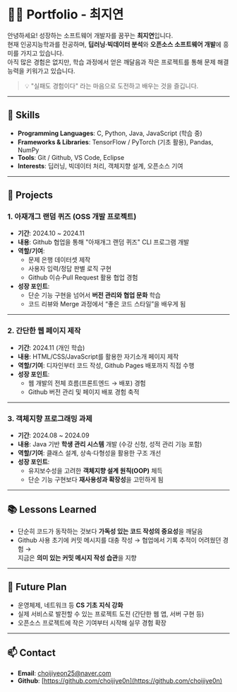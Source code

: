 # 👩‍💻 Portfolio - 최지연

안녕하세요! 성장하는 소프트웨어 개발자를 꿈꾸는 **최지연**입니다.  
현재 인공지능학과를 전공하며, **딥러닝·빅데이터 분석**와 **오픈소스 소프트웨어 개발**에 흥미를 가지고 있습니다.  
아직 많은 경험은 없지만, 학습 과정에서 얻은 깨달음과 작은 프로젝트를 통해 문제 해결 능력을 키워가고 있습니다.  

> 💡 "실패도 경험이다" 라는 마음으로 도전하고 배우는 것을 즐깁니다.

---

## 🔧 Skills

- **Programming Languages**: C, Python, Java, JavaScript (학습 중)
- **Frameworks & Libraries**: TensorFlow / PyTorch (기초 활용), Pandas, NumPy    
- **Tools**: Git / Github, VS Code, Eclipse  
- **Interests**: 딥러닝, 빅데이터 처리, 객체지향 설계, 오픈소스 기여

---

## 🚀 Projects

### 1. 아재개그 랜덤 퀴즈 (OSS 개발 프로젝트)
- **기간**: 2024.10 ~ 2024.11  
- **내용**: Github 협업을 통해 "아재개그 랜덤 퀴즈" CLI 프로그램 개발  
- **역할/기여**:  
  - 문제 은행 데이터셋 제작  
  - 사용자 입력/정답 판별 로직 구현  
  - Github 이슈·Pull Request 활용 협업 경험  
- **성장 포인트**:  
  - 단순 기능 구현을 넘어서 **버전 관리와 협업 문화** 학습  
  - 코드 리뷰와 Merge 과정에서 “좋은 코드 스타일”을 배우게 됨 

---

### 2. 간단한 웹 페이지 제작
- **기간**: 2024.11 (개인 학습)  
- **내용**: HTML/CSS/JavaScript를 활용한 자기소개 페이지 제작  
- **역할/기여**: 디자인부터 코드 작성, Github Pages 배포까지 직접 수행  
- **성장 포인트**:
  - 웹 개발의 전체 흐름(프론트엔드 → 배포) 경험  
  - Github 버전 관리 및 페이지 배포 경험 축적
  
---

### 3. 객체지향 프로그래밍 과제
- **기간**: 2024.08 ~ 2024.09  
- **내용**: Java 기반 **학생 관리 시스템** 개발 (수강 신청, 성적 관리 기능 포함)  
- **역할/기여**: 클래스 설계, 상속·다형성을 활용한 구조 개선  
- **성장 포인트**:  
  - 유지보수성을 고려한 **객체지향 설계 원칙(OOP)** 체득  
  - 단순 기능 구현보다 **재사용성과 확장성**을 고민하게 됨

---

## 📚 Lessons Learned

- 단순히 코드가 동작하는 것보다 **가독성 있는 코드 작성의 중요성**을 깨달음  
- Github 사용 초기에 커밋 메시지를 대충 작성 → 협업에서 기록 추적이 어려웠던 경험 →  
  지금은 **의미 있는 커밋 메시지 작성 습관**을 지향  

---

## 🎯 Future Plan

- 운영체제, 네트워크 등 **CS 기초 지식 강화**  
- 실제 서비스로 발전할 수 있는 프로젝트 도전 (간단한 웹 앱, 서버 구현 등)  
- 오픈소스 프로젝트에 작은 기여부터 시작해 실무 경험 확장  

---

## 📫 Contact
- **Email**: choijiyeon25@naver.com
- **Github**: [https://github.com/choijiye0n](https://github.com/choijiye0n)
